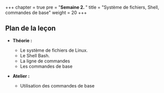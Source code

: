 +++
chapter = true
pre = "<b>Semaine 2. </b>"
title = "Système de fichiers, Shell, commandes de base"
weight = 20
+++

## Plan de la leçon

- **Théorie :**
  - Le système de fichiers de Linux.
  - Le Shell Bash.
  - La ligne de commandes
  - Les commandes de base


- **Atelier :**
  - Utilisation des commandes de base

